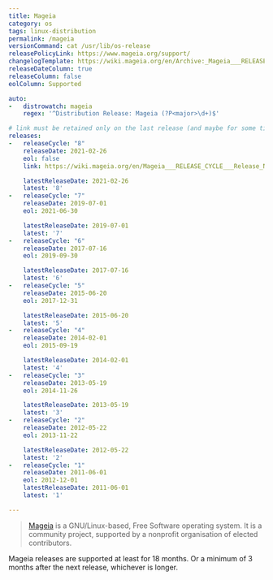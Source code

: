 ```yaml
---
title: Mageia
category: os
tags: linux-distribution
permalink: /mageia
versionCommand: cat /usr/lib/os-release
releasePolicyLink: https://www.mageia.org/support/
changelogTemplate: https://wiki.mageia.org/en/Archive:_Mageia___RELEASE_CYCLE___Release_Notes
releaseDateColumn: true
releaseColumn: false
eolColumn: Supported

auto:
-   distrowatch: mageia
    regex: '^Distribution Release: Mageia (?P<major>\d+)$'

# link must be retained only on the last release (and maybe for some time on the previous release).
releases:
-   releaseCycle: "8"
    releaseDate: 2021-02-26
    eol: false
    link: https://wiki.mageia.org/en/Mageia___RELEASE_CYCLE___Release_Notes

    latestReleaseDate: 2021-02-26
    latest: '8'
-   releaseCycle: "7"
    releaseDate: 2019-07-01
    eol: 2021-06-30

    latestReleaseDate: 2019-07-01
    latest: '7'
-   releaseCycle: "6"
    releaseDate: 2017-07-16
    eol: 2019-09-30

    latestReleaseDate: 2017-07-16
    latest: '6'
-   releaseCycle: "5"
    releaseDate: 2015-06-20
    eol: 2017-12-31

    latestReleaseDate: 2015-06-20
    latest: '5'
-   releaseCycle: "4"
    releaseDate: 2014-02-01
    eol: 2015-09-19

    latestReleaseDate: 2014-02-01
    latest: '4'
-   releaseCycle: "3"
    releaseDate: 2013-05-19
    eol: 2014-11-26

    latestReleaseDate: 2013-05-19
    latest: '3'
-   releaseCycle: "2"
    releaseDate: 2012-05-22
    eol: 2013-11-22

    latestReleaseDate: 2012-05-22
    latest: '2'
-   releaseCycle: "1"
    releaseDate: 2011-06-01
    eol: 2012-12-01
    latestReleaseDate: 2011-06-01
    latest: '1'

---
```


> [Mageia](https://www.mageia.org/) is a GNU/Linux-based, Free Software operating system. It is a
> community project, supported by a nonprofit organisation of elected contributors.

Mageia releases are supported at least for 18 months. Or a minimum of 3 months after the next
release, whichever is longer.
